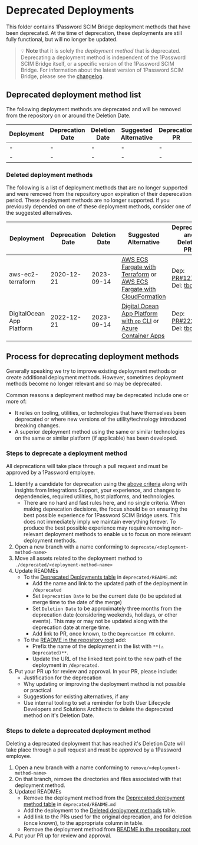 # Deprecated Deployments

This folder contains 1Password SCIM Bridge deployment methods that have been deprecated. At the time of deprecation, these deployments are still fully functional, but will no longer be updated.

> 💡 **Note** that it is solely the _deployment method_ that is deprecated. Deprecating a deployment method is independent of the 1Password SCIM Bridge itself, or a specific version of the 1Password SCIM Bridge. For information about the latest version of 1Password SCIM Bridge, please see the [changelog](https://app-updates.agilebits.com/product_history/SCIM).

## Deprecated deployment method list

The following deployment methods are deprecated and will be removed from the repository on or around the Deletion Date.

| Deployment | Deprecation Date | Deletion Date | Suggested Alternative | Deprecation PR |
| ---------- | ---------------- | ------------- | --------------------- | -------------- |
| -          | -                | -             | -                     | -              |
| -          | -                | -             | -                     | -              |

### Deleted deployment methods

The following is a list of deployment methods that are no longer supported and were removed from the repository upon expiration of their deperecation period. These deployment methods are no longer supported. If you previously depended on one of these deployment methods, consider one of the suggested alternatives.

| Deployment                | Deprecation Date | Deletion Date | Suggested Alternative                                                                                                                | Deprecation and Deletion PRs                                                        |
| ------------------------- | ---------------- | ------------- | ------------------------------------------------------------------------------------------------------------------------------------ | ----------------------------------------------------------------------------------- |
| aws-ec2-terraform         | 2020-12-21       | 2023-09-14    | [AWS ECS Fargate with Terraform](../aws-ecsfargate-terraform/) or [AWS ECS Fargate with CloudFormation](../beta/aws-ecsfargate-cfn/) | Dep: [PR#127](https://github.com/1Password/scim-examples/pull/127) \| Del: [tbd](#) |
| DigitalOcean App Platform | 2022-12-21       | 2023-09-14    | [Digital Ocean App Platform with `op` CLI](../beta/do-app-platform-op-cli/) or [Azure Container Apps](../beta/azure-container-apps/) | Dep: [PR#222](https://github.com/1Password/scim-examples/pull/222) \| Del: [tbd](#) |

## Process for deprecating deployment methods

Generally speaking we try to improve existing deployment methods or create additional deployment methods. However, sometimes deployment methods become no longer relevant and so may be deprecated.

Common reasons a deployment method may be deprecated include one or more of:

- It relies on tooling, utilities, or technologies that have themselves been deprecated or where new versions of the utility/technology introduced breaking changes.
- A superior deployment method using the same or similar technologies on the same or similar platform (if applicable) has been developed.

### Steps to deprecate a deployment method

All deprecations will take place through a pull request and must be approved by a 1Password employee.

1. Identify a candidate for deprecation using the [above criteria](#process-for-deprecating-deployment-methods) along with insights from Integrations Support, your experience, and changes to dependencies, required utilities, host platforms, and technologies.
   - There are no hard and fast rules here, and no single criteria. When making deprecation decisions, the focus should be on ensuring the best possible experience for 1Password SCIM Bridge users. This does not immediately imply we maintain everything forever. To produce the best possible experience may require removing non-relevant deployment methods to enable us to focus on more relevant deployment methods.
2. Open a new branch with a name conforming to `deprecate/<deployment-method-name>`
3. Move all assets related to the deployment method to `./deprecated/<deployment-method-name>`
4. Update READMEs
   - To the [Deprecated Deployments table](README.md#deprecated-deployment-method-list) in `deprecated/README.md`:
     - Add the name and link to the updated path of the deployment in `/deprecated`
     - Set `Deprecation Date` to be the current date (to be updated at merge time to the date of the merge)
     - Set `Deletion Date` to be approximately three months from the deprecation date (considering weekends, holidays, or other events). This may or may not be updated along with the deprecation date at merge time.
     - Add link to PR, once known, to the `Deprecation PR` column.
   - To the [README in the repository root](../README.md) add:
     - Prefix the name of the deployment in the list with `**(⚠️ Deprecated)**`.
     - Update the URL of the linked text point to the new path of the deployment in `/deprecated`.
5. Put your PR up for review and approval. In your PR, please include:
   - Justification for the deprecation
   - Why updating or improving the deployment method is not possible or practical
   - Suggestions for existing alternatives, if any
   - Use internal tooling to set a reminder for both User Lifecycle Developers and Solutions Architects to delete the deprecated method on it's Deletion Date.

### Steps to delete a deprecated deployment method

Deleting a deprecated deployment that has reached it's Deletion Date will take place through a pull request and must be approved by a 1Password employee.

1. Open a new branch with a name conforming to `remove/<deployment-method-name>`
2. On that branch, remove the directories and files associated with that deployment method.
3. Updated READMEs
   - Remove the deployment method from the [Deprecated deployment method table](README.md#deprecated-deployment-method-list) in `deprecated/README.md`
   - Add the deployment to the [Deleted deployment methods](README.md#deleted-deployment-methods) table.
   - Add link to the PRs used for the original deprecation, and for deletion (once known), to the appropriate column in table.
   - Remove the deployment method from [README in the repository root](../README.md)
4. Put your PR up for review and approval.

